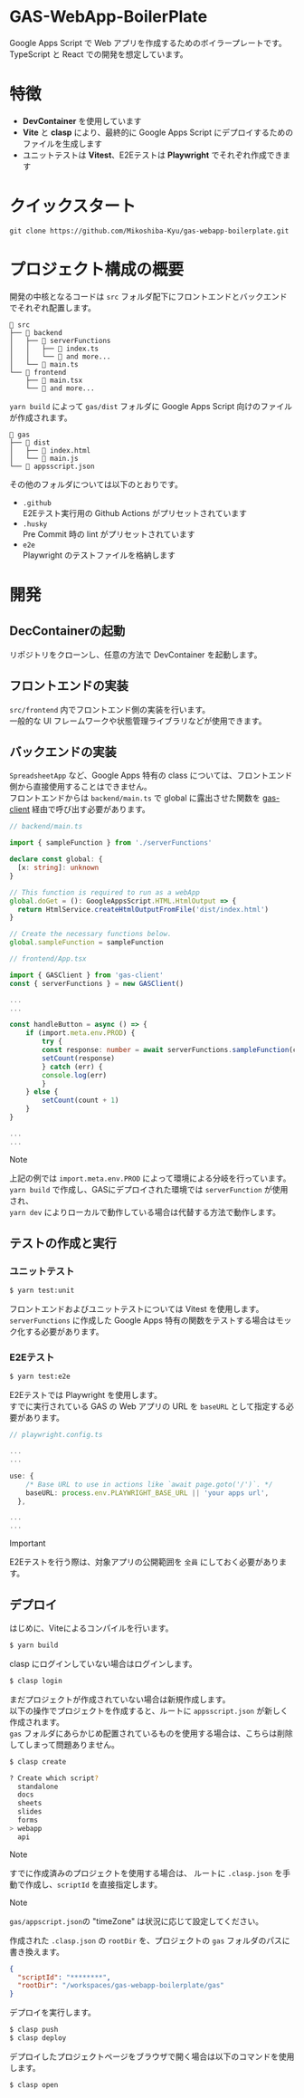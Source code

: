 # GAS-WebApp-BoilerPlate

Google Apps Script で Web アプリを作成するためのボイラープレートです。  
TypeScript と React での開発を想定しています。

# 特徴

- **DevContainer** を使用しています
- **Vite** と **clasp** により、最終的に Google Apps Script にデプロイするためのファイルを生成します
- ユニットテストは **Vitest**、E2Eテストは **Playwright** でそれぞれ作成できます

# クイックスタート

```
git clone https://github.com/Mikoshiba-Kyu/gas-webapp-boilerplate.git
```

# プロジェクト構成の概要

開発の中核となるコードは `src` フォルダ配下にフロントエンドとバックエンドでそれぞれ配置します。

```
📁 src
├── 📁 backend
│   ├── 📁 serverFunctions
│   │   ├── 📄 index.ts
│   │   └── 📄 and more...
│   └── 📄 main.ts
└── 📁 frontend
    ├── 📄 main.tsx
    └── 📄 and more...
```

`yarn build` によって `gas/dist` フォルダに Google Apps Script 向けのファイルが作成されます。

```
📁 gas
├── 📁 dist
│   ├── 📄 index.html
│   └── 📄 main.js
└── 📄 appsscript.json
```

その他のフォルダについては以下のとおりです。

- `.github`  
   E2Eテスト実行用の Github Actions がプリセットされています
- `.husky`  
   Pre Commit 時の lint がプリセットされています
- `e2e`  
   Playwright のテストファイルを格納します

# 開発

## DecContainerの起動

リポジトリをクローンし、任意の方法で DevContainer を起動します。

## フロントエンドの実装

`src/frontend` 内でフロントエンド側の実装を行います。  
一般的な UI フレームワークや状態管理ライブラリなどが使用できます。

## バックエンドの実装

`SpreadsheetApp` など、Google Apps 特有の class については、フロントエンド側から直接使用することはできません。  
フロントエンドからは `backend/main.ts` で global に露出させた関数を [gas-client](https://github.com/enuchi/gas-client) 経由で呼び出す必要があります。

```typescript
// backend/main.ts

import { sampleFunction } from './serverFunctions'

declare const global: {
  [x: string]: unknown
}

// This function is required to run as a webApp
global.doGet = (): GoogleAppsScript.HTML.HtmlOutput => {
  return HtmlService.createHtmlOutputFromFile('dist/index.html')
}

// Create the necessary functions below.
global.sampleFunction = sampleFunction
```

```typescript
// frontend/App.tsx

import { GASClient } from 'gas-client'
const { serverFunctions } = new GASClient()

...
...

const handleButton = async () => {
    if (import.meta.env.PROD) {
        try {
        const response: number = await serverFunctions.sampleFunction(count)
        setCount(response)
        } catch (err) {
        console.log(err)
        }
    } else {
        setCount(count + 1)
    }
}

...
...
```

> [!NOTE]  
> 上記の例では `import.meta.env.PROD` によって環境による分岐を行っています。  
> `yarn build` で作成し、GASにデプロイされた環境では `serverFunction` が使用され、  
> `yarn dev` によりローカルで動作している場合は代替する方法で動作します。

## テストの作成と実行

### ユニットテスト

```bash
$ yarn test:unit
```

フロントエンドおよびユニットテストについては Vitest を使用します。  
`serverFunctions` に作成した Google Apps 特有の関数をテストする場合はモック化する必要があります。

### E2Eテスト

```bash
$ yarn test:e2e
```

E2Eテストでは Playwright を使用します。  
すでに実行されている GAS の Web アプリの URL を `baseURL` として指定する必要があります。

```typescript
// playwright.config.ts

...
...

use: {
    /* Base URL to use in actions like `await page.goto('/')`. */
    baseURL: process.env.PLAYWRIGHT_BASE_URL || 'your apps url',
  },

...
...
```

> [!IMPORTANT]  
> E2Eテストを行う際は、対象アプリの公開範囲を `全員` にしておく必要があります。

## デプロイ

はじめに、Viteによるコンパイルを行います。

```bash
$ yarn build
```

clasp にログインしていない場合はログインします。

```bash
$ clasp login
```

まだプロジェクトが作成されていない場合は新規作成します。  
以下の操作でプロジェクトを作成すると、ルートに `appsscript.json` が新しく作成されます。  
`gas` フォルダにあらかじめ配置されているものを使用する場合は、こちらは削除してしまって問題ありません。

```bash
$ clasp create

? Create which script?
  standalone
  docs
  sheets
  slides
  forms
> webapp
  api
```

> [!NOTE]  
> すでに作成済みのプロジェクトを使用する場合は、
> ルートに `.clasp.json` を手動で作成し、`scriptId` を直接指定します。

> [!NOTE]  
> `gas/appscript.json`の "timeZone" は状況に応じて設定してください。

作成された `.clasp.json` の `rootDir` を、プロジェクトの `gas` フォルダのパスに書き換えます。

```json
{
  "scriptId": "********",
  "rootDir": "/workspaces/gas-webapp-boilerplate/gas"
}
```

デプロイを実行します。

```bash
$ clasp push
$ clasp deploy
```

デプロイしたプロジェクトページをブラウザで開く場合は以下のコマンドを使用します。

```bash
$ clasp open
```
